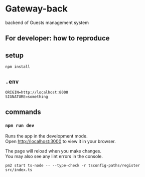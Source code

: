 # Gateway-back

backend of Guests management system

## For developer: how to reproduce

## setup

```
npm install
```

## `.env`

```
ORIGIN=http://localhost:8000
SIGNATURE=something
```

## commands

### `npm run dev`

Runs the app in the development mode.\
Open [http://localhost:3000](http://localhost:3000) to view it in your browser.

The page will reload when you make changes.\
You may also see any lint errors in the console.

```
pm2 start ts-node -- --type-check -r tsconfig-paths/register src/index.ts
```
